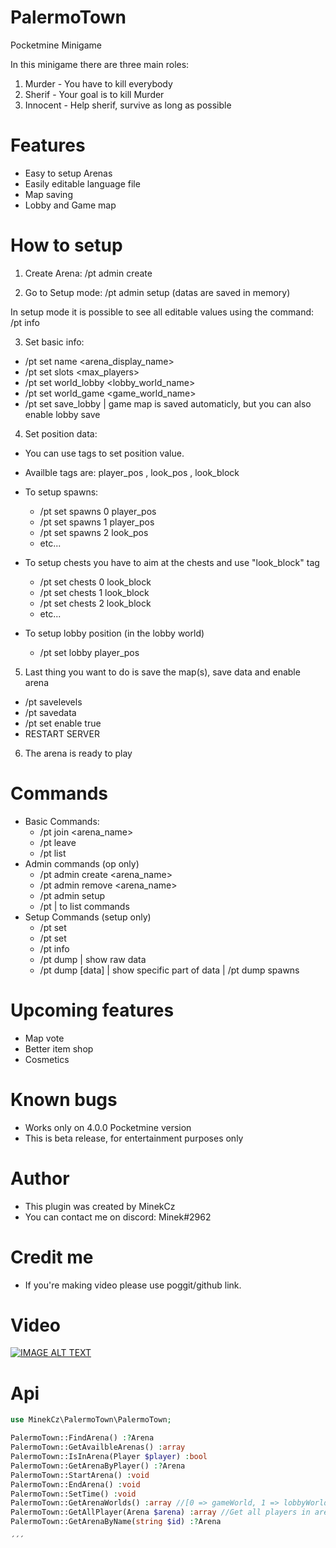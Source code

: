 # PalermoTown
Pocketmine Minigame

In this minigame there are three main roles:
1. Murder - You have to kill everybody
2. Sherif - Your goal is to kill Murder
3. Innocent - Help sherif, survive as long as possible


# Features
- Easy to setup Arenas
- Easily editable language file
- Map saving
- Lobby and Game map

# How to setup

1. Create Arena: /pt admin create <ArenaName>

2. Go to Setup mode: /pt admin setup
(datas are saved in memory)

In setup mode it is possible to see all editable values using the command:
/pt info

3. Set basic info:
- /pt set name <arena_display_name>
- /pt set slots <max_players>
- /pt set world_lobby <lobby_world_name>
- /pt set world_game <game_world_name>
- /pt set save_lobby <true or false> | game map is saved automaticly, but you can also enable lobby save

4. Set position data:
- You can use tags to set position value.
- Availble tags are: player_pos ,  look_pos , look_block

- To setup spawns:
  - /pt set spawns 0 player_pos
  - /pt set spawns 1 player_pos
  - /pt set spawns 2 look_pos
  - etc...
- To setup chests you have to aim at the chests and use "look_block" tag
  - /pt set chests 0 look_block
  - /pt set chests 1 look_block
  - /pt set chests 2 look_block
  - etc...
- To setup lobby position (in the lobby world)
  - /pt set lobby player_pos
5. Last thing you want to do is save the map(s), save data and enable arena
  - /pt savelevels
  - /pt savedata
  - /pt set enable true
  - RESTART SERVER
6. The arena is ready to play

# Commands
  - Basic Commands:
    - /pt join <arena_name>
    - /pt leave
    - /pt list
  - Admin commands (op only)
    - /pt admin create <arena_name>
    - /pt admin remove <arena_name>
    - /pt admin setup
    - /pt | to list commands
  - Setup Commands (setup only)
    - /pt set <data> <value>
    - /pt set <data> <number> <value>
    - /pt info
    - /pt dump | show raw data
    - /pt dump [data] | show specific part of data | /pt dump spawns
    
# Upcoming features
  - Map vote
  - Better item shop
  - Cosmetics
# Known bugs
  - Works only on 4.0.0 Pocketmine version
  - This is beta release, for entertainment purposes only
  
# Author
 - This plugin was created by MinekCz
 - You can contact me on discord: Minek#2962
 
# Credit me
  - If you're making video please use poggit/github link.

# Video
  [![IMAGE ALT TEXT](http://img.youtube.com/vi/bmq_-e6qfGM/0.jpg)](http://www.youtube.com/watch?v=bmq_-e6qfGM "Watch on Youtube")

# Api

  ```php
  use MinekCz\PalermoTown\PalermoTown;

  PalermoTown::FindArena() :?Arena
  PalermoTown::GetAvailbleArenas() :array
  PalermoTown::IsInArena(Player $player) :bool
  PalermoTown::GetArenaByPlayer() :?Arena
  PalermoTown::StartArena() :void
  PalermoTown::EndArena() :void
  PalermoTown::SetTime() :void
  PalermoTown::GetArenaWorlds() :array //[0 => gameWorld, 1 => lobbyWorld]
  PalermoTown::GetAllPlayer(Arena $arena) :array //Get all players in arena including spectators
  PalermoTown::GetArenaByName(string $id) :?Arena

  ´´´
